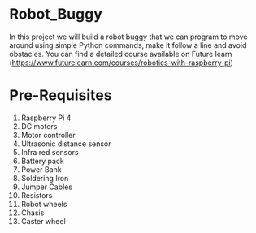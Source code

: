 # Robot_Buggy
In this project we will build a robot buggy that we can program to move around using simple Python commands, make it follow a line and avoid obstacles. 
You can find a detailed course available on Future learn (https://www.futurelearn.com/courses/robotics-with-raspberry-pi)
# Pre-Requisites
1. Raspberry Pi 4
2. DC motors
3. Motor controller
4. Ultrasonic distance sensor
5. Infra red sensors
6. Battery pack
7. Power Bank
8. Soldering Iron
9. Jumper Cables
10. Resistors
11. Robot wheels
12. Chasis
13. Caster wheel
